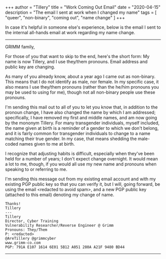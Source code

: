 +++
author = "Tillery"
title = "Work Coming Out Email"
date = "2020-04-15"
description = "The email I sent at work when I changed my name"
tags = [
   "queer", "non-binary", "coming out", "name change"
]
+++

In case it's helpful in someone else's experience, below is the email I sent to the internal all-hands email at work regarding my name change.

***
GRIMM family,

For those of you that want to skip to the end, here's the short form: My name is now Tillery, and I use they/them pronouns. Email address and public key are changing.

As many of you already know, about a year ago I came out as non-binary. This means that I do not identify as male, nor female. In my specific case, it also means I use they/them pronouns (rather than the he/him pronouns you may be used to using for me), though not all non-binary people use these pronouns.

I'm sending this mail out to all of you to let you know that, in addition to the pronoun change, I have also changed the name by which I am addressed; specifically, I have removed my first and middle names, and am now going by the mononym Tillery. For many transgender individuals, myself included, the name given at birth is a reminder of a gender to which we don't belong, and it is fairly common for transgender individuals to change to a name matching their true gender. In my case, that means shedding the male-coded names given to me at birth.

I recognize that adjusting habits is difficult, especially when they've been held for a number of years; I don't expect change overnight. It would mean a lot to me, though, if you would all use my new name and pronouns when speaking to or referring to me.

I'm sending this message out from my existing email account and with my existing PGP public key so that you can verify it, but I will, going forward, be using the email &lt;redacted to avoid spam&gt;, and a new PGP public key (attached to this email) denoting my change of name.

	Thanks!
	Tillery
	---
	Tillery
	Director, Cyber Training
	Vulnerability Researcher/Reverse Engineer @ Grimm
	Pronouns: They/Them
	P: <redacted>
	@AreTillery @grimmcyber
	www.grimm-co.com
	PGP: 791A E107 1614 6E01 5B12 A051 280A A21F 9480 BD44
***
